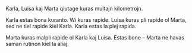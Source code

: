 Karla, Luisa kaj Marta qiutage kuras multajn kilometrojn.

Karla estas bona kuranto. Wi kuras rapide. Luisa kuras pli rapide ol Marta, sed ne tiel rapide kiel Karla. Karla estas la plej rapida.

Marta kuras malpli rapide ol Karla kaj Luisa. Estas bone – Marta ne havas saman rutinon kiel la aliaj.
